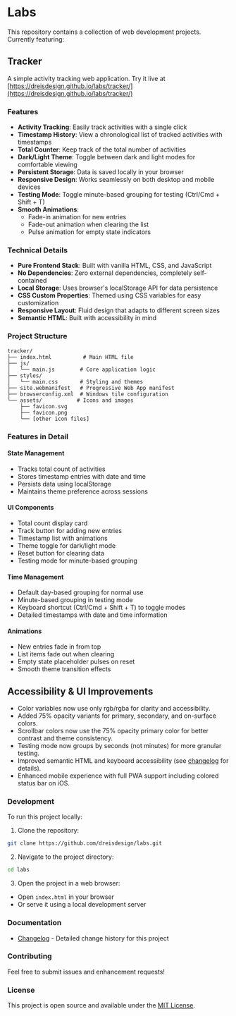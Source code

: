 # Labs

This repository contains a collection of web development projects. Currently featuring:

## Tracker

A simple activity tracking web application. Try it live at [https://dreisdesign.github.io/labs/tracker/](https://dreisdesign.github.io/labs/tracker/)

### Features

- **Activity Tracking**: Easily track activities with a single click
- **Timestamp History**: View a chronological list of tracked activities with timestamps
- **Total Counter**: Keep track of the total number of activities
- **Dark/Light Theme**: Toggle between dark and light modes for comfortable viewing
- **Persistent Storage**: Data is saved locally in your browser
- **Responsive Design**: Works seamlessly on both desktop and mobile devices
- **Testing Mode**: Toggle minute-based grouping for testing (Ctrl/Cmd + Shift + T)
- **Smooth Animations**: 
  - Fade-in animation for new entries
  - Fade-out animation when clearing the list
  - Pulse animation for empty state indicators

### Technical Details

- **Pure Frontend Stack**: Built with vanilla HTML, CSS, and JavaScript
- **No Dependencies**: Zero external dependencies, completely self-contained
- **Local Storage**: Uses browser's localStorage API for data persistence
- **CSS Custom Properties**: Themed using CSS variables for easy customization
- **Responsive Layout**: Fluid design that adapts to different screen sizes
- **Semantic HTML**: Built with accessibility in mind

### Project Structure

```
tracker/
├── index.html          # Main HTML file
├── js/
│   └── main.js        # Core application logic
├── styles/
│   └── main.css       # Styling and themes
├── site.webmanifest   # Progressive Web App manifest
├── browserconfig.xml  # Windows tile configuration
└── assets/           # Icons and images
    ├── favicon.svg
    ├── favicon.png
    └── [other icon files]
```

### Features in Detail

#### State Management
- Tracks total count of activities
- Stores timestamp entries with date and time
- Persists data using localStorage
- Maintains theme preference across sessions

#### UI Components
- Total count display card
- Track button for adding new entries
- Timestamp list with animations
- Theme toggle for dark/light mode
- Reset button for clearing data
- Testing mode for minute-based grouping

#### Time Management
- Default day-based grouping for normal use
- Minute-based grouping in testing mode
- Keyboard shortcut (Ctrl/Cmd + Shift + T) to toggle modes
- Detailed timestamps with date and time information

#### Animations
- New entries fade in from top
- List items fade out when clearing
- Empty state placeholder pulses on reset
- Smooth theme transition effects

## Accessibility & UI Improvements

- Color variables now use only rgb/rgba for clarity and accessibility.
- Added 75% opacity variants for primary, secondary, and on-surface colors.
- Scrollbar colors now use the 75% opacity primary color for better contrast and theme consistency.
- Testing mode now groups by seconds (not minutes) for more granular testing.
- Improved semantic HTML and keyboard accessibility (see [changelog](CHANGELOG.md) for details).
- Enhanced mobile experience with full PWA support including colored status bar on iOS.

### Development

To run this project locally:

1. Clone the repository:
```bash
git clone https://github.com/dreisdesign/labs.git
```

2. Navigate to the project directory:
```bash
cd labs
```

3. Open the project in a web browser:
- Open `index.html` in your browser
- Or serve it using a local development server

### Documentation

- [Changelog](tracker/CHANGELOG.md) - Detailed change history for this project

### Contributing

Feel free to submit issues and enhancement requests!

### License

This project is open source and available under the [MIT License](LICENSE).
